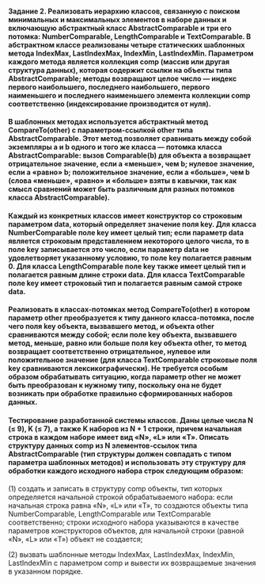 #### Задание 2. Реализовать иерархию классов, связанную с поиском минимальных и максимальных элементов в наборе данных и включающую абстрактный класс AbstractComparable и три его потомка: NumberComparable, LengthComparable и TextComparable. В абстрактном классе реализованы четыре статических шаблонных метода IndexMax, LastIndexMax, IndexMin, LastIndexMin. Параметром каждого метода является коллекция comp (массив или другая структура данных), которая содержит ссылки на объекты типа AbstractComparable; методы возвращают целое число — индекс первого наибольшего, последнего наибольшего, первого наименьшего и последнего наименьшего элемента коллекции comp соответственно (индексирование производится от нуля).

#### В шаблонных методах используется абстрактный метод CompareTo(other) с параметром-ссылкой other типа AbstractComparable. Этот метод позволяет сравнивать между собой экземпляры a и b одного и того же класса — потомка класса AbstractComparable: вызов Comparable(b) для объекта a возвращает отрицательное значение, если a «меньше», чем b; нулевое значение, если a «равно» b; положительное значение, если a «больше», чем b (слова «меньше», «равно» и «больше» взяты в кавычки, так как смысл сравнений может быть различным для разных потомков класса AbstractComparable).

#### Каждый из конкретных классов имеет конструктор со строковым параметром data, который определяет значение поля key. Для класса NumberComparable поле key имеет целый тип; если параметр data является строковым представлением некоторого целого числа, то в поле key записывается это число, если параметр data не удовлетворяет указанному условию, то поле key полагается равным 0. Для класса LengthComparable поле key также имеет целый тип и полагается равным длине строки data. Для класса TextComparable поле key имеет строковый тип и полагается равным самой строке data.

#### Реализовать в классах-потомках метод CompareTo(other) в котором параметр other преобразуется к типу данного класса-потомка, после чего поля key объекта, вызвавшего метод, и объекта other сравниваются между собой; если поле key объекта, вызвавшего метод, меньше, равно или больше поля key объекта other, то метод возвращает соответственно отрицательное, нулевое или положительное значение (для класса TextComparable строковые поля key сравниваются лексикографически). Не требуется особым образом обрабатывать ситуацию, когда параметр other не может быть преобразован к нужному типу, поскольку она не будет возникать при обработке правильно сформированных наборов данных.

#### Тестирование разработанной системы классов. Даны целые числа N (≤ 9), K (≤ 7), а также K наборов из N + 1 строки, причем начальная строка в каждом наборе имеет вид «N», «L» или «T». Описать структуру данных comp из N элементов-ссылок типа AbstractComparable (тип структуры должен совпадать с типом параметра шаблонных методов) и использовать эту структуру для обработки каждого исходного набора строк следующим образом:

(1) создать и записать в структуру comp объекты, тип которых определяется начальной строкой обрабатываемого набора: если начальная строка равна «N», «L» или «T», то создаются объекты типа NumberComparable, LengthComparable или TextComparable соответственно; строки исходного набора указываются в качестве параметров конструкторов объектов, для начальной строки (равной «N», «L» или «T») объект не создается;

(2) вызвать шаблонные методы IndexMax, LastIndexMax, IndexMin, LastIndexMin с параметром comp и вывести их возвращаемые значения в указанном порядке. 